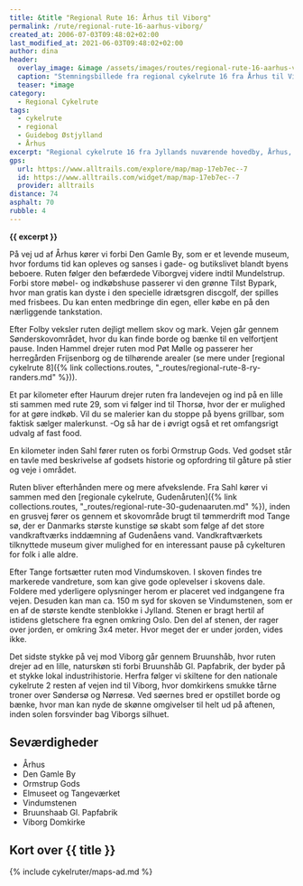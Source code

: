 ```yaml
---
title: &title "Regional Rute 16: Århus til Viborg"
permalink: /rute/regional-rute-16-aarhus-viborg/
created_at: 2006-07-03T09:48:02+02:00
last_modified_at: 2021-06-03T09:48:02+02:00
author: dina
header:
  overlay_image: &image /assets/images/routes/regional-rute-16-aarhus-viborg.jpg
  caption: "Stemningsbillede fra regional cykelrute 16 fra Århus til Viborg"
  teaser: *image
category:
  - Regional Cykelrute
tags:
  - cykelrute
  - regional
  - Guidebog Østjylland
  - Århus
excerpt: "Regional cykelrute 16 fra Jyllands nuværende hovedby, Århus, til landsdelens historiske magtcentrum, Viborg, fører gennem et meget seværdigt landskab med mulighed for interessante aktiviteter undervejs."
gps:
  url: https://www.alltrails.com/explore/map/map-17eb7ec--7
  id: https://www.alltrails.com/widget/map/map-17eb7ec--7
  provider: alltrails
distance: 74
asphalt: 70
rubble: 4
---
```


**{{ excerpt }}**

På vej ud af Århus kører vi forbi Den Gamle By, som er et levende museum, hvor fordums tid kan opleves og sanses i gade- og butikslivet blandt byens beboere. Ruten følger den befærdede Viborgvej videre indtil Mundelstrup. Forbi store møbel- og indkøbshuse passerer vi den grønne Tilst Bypark, hvor man gratis kan dyste i den specielle idrætsgren discgolf, der spilles med frisbees. Du kan enten medbringe din egen, eller købe en på den nærliggende tankstation.

Efter Folby veksler ruten dejligt mellem skov og mark. Vejen går gennem Sønderskovområdet, hvor du kan finde borde og bænke til en velfortjent pause. Inden Hammel drejer ruten mod Pøt Mølle og passerer her herregården Frijsenborg og de tilhørende arealer (se mere under [regional cykelrute 8]({% link collections.routes, "_routes/regional-rute-8-ry-randers.md" %})).

Et par kilometer efter Haurum drejer ruten fra landevejen og ind på en lille sti sammen med rute 29, som vi følger ind til Thorsø, hvor der er mulighed for at gøre indkøb. Vil du se malerier kan du stoppe på byens grillbar, som faktisk sælger malerkunst. -Og så har de i øvrigt også et ret omfangsrigt udvalg af fast food.

En kilometer inden Sahl fører ruten os forbi Ormstrup Gods. Ved godset står en tavle med beskrivelse af godsets historie og opfordring til gåture på stier og veje i området.

Ruten bliver efterhånden mere og mere afvekslende. Fra Sahl kører vi sammen med den [regionale cykelrute, Gudenåruten]({% link collections.routes, "_routes/regional-rute-30-gudenaaruten.md" %}), inden en grusvej fører os gennem et skovområde brugt til tømmerdrift mod Tange sø, der er Danmarks største kunstige sø skabt som følge af det store vandkraftværks inddæmning af Gudenåens vand. Vandkraftværkets tilknyttede museum giver mulighed for en interessant pause på cykelturen for folk i alle aldre.

Efter Tange fortsætter ruten mod Vindumskoven. I skoven findes tre markerede vandreture, som kan give gode oplevelser i skovens dale. Foldere med yderligere oplysninger herom er placeret ved indgangene fra vejen. Desuden kan man ca. 150 m syd for skoven se Vindumstenen, som er en af de største kendte stenblokke i Jylland. Stenen er bragt hertil af istidens gletschere fra egnen omkring Oslo. Den del af stenen, der rager over jorden, er omkring 3x4 meter. Hvor meget der er under jorden, vides ikke.

Det sidste stykke på vej mod Viborg går gennem Bruunshåb, hvor ruten drejer ad en lille, naturskøn sti forbi Bruunshåb Gl. Papfabrik, der byder på et stykke lokal industrihistorie. Herfra følger vi skiltene for den nationale cykelrute 2 resten af vejen ind til Viborg, hvor domkirkens smukke tårne troner over Søndersø og Nørresø. Ved søernes bred er opstillet borde og bænke, hvor man kan nyde de skønne omgivelser til helt ud på aftenen, inden solen forsvinder bag Viborgs silhuet.

## Seværdigheder

- Århus
- Den Gamle By
- Ormstrup Gods
- Elmuseet og Tangeværket
- Vindumstenen
- Bruunshaab Gl. Papfabrik
- Viborg Domkirke

## Kort over {{ title }}

{% include cykelruter/maps-ad.md %}

